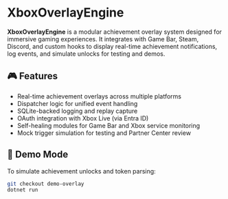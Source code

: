 # XboxOverlayEngine

**XboxOverlayEngine** is a modular achievement overlay system designed for immersive gaming experiences. It integrates with Game Bar, Steam, Discord, and custom hooks to display real-time achievement notifications, log events, and simulate unlocks for testing and demos.

## 🎮 Features

- Real-time achievement overlays across multiple platforms
- Dispatcher logic for unified event handling
- SQLite-backed logging and replay capture
- OAuth integration with Xbox Live (via Entra ID)
- Self-healing modules for Game Bar and Xbox service monitoring
- Mock trigger simulation for testing and Partner Center review

## 🧪 Demo Mode

To simulate achievement unlocks and token parsing:

```bash
git checkout demo-overlay
dotnet run
